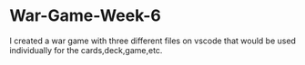 # War-Game-Week-6
I created a war game with three different files on vscode that would be used individually for the cards,deck,game,etc. 

